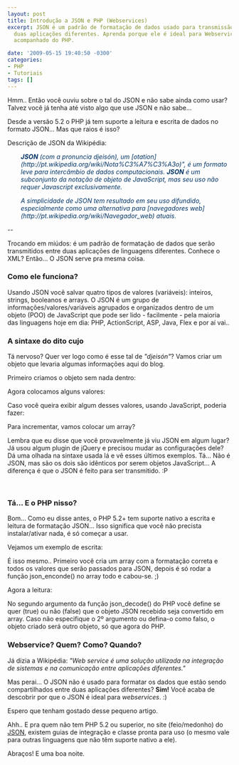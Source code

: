 ```yaml
---
layout: post
title: Introdução a JSON e PHP (Webservices)
excerpt: JSON é um padrão de formatação de dados usado para transmissão de dados entre
  duas aplicações diferentes. Aprenda porque ele é ideal para Webservices e como usá-lo
  acompanhado do PHP.

date: '2009-05-15 19:40:50 -0300'
categories:
- PHP
- Tutoriais
tags: []
---
```

Hmm.. Então você ouviu sobre o tal do JSON e não sabe ainda como usar? Talvez você já tenha até visto algo que use JSON e não sabe...

Desde a versão 5.2 o PHP já tem suporte a leitura e escrita de dados no formato JSON... Mas que raios é isso?

Descrição de JSON da Wikipédia:

<p style="padding-left: 30px;"><span style="color: #003366;"><em><strong>JSON</strong> (com a pronuncia </em><em>djeisón), um [otation](http://pt.wikipedia.org/wiki/Nota%C3%A7%C3%A3o)", é um formato leve para intercâmbio de dados computacionais. <strong>JSON</strong> é um subconjunto da notação de objeto de JavaScript, mas seu uso não requer Javascript exclusivamente.</em></span>

<p style="padding-left: 30px;"><span style="color: #008080;"><em><span style="color: #003366;">A simplicidade de JSON tem resultado em seu uso difundido, especialmente como uma alternativa para [navegadores web](http://pt.wikipedia.org/wiki/Navegador_web) atuais</span>.</em></span>

--

Trocando em miúdos: é um padrão de formatação de dados que serão transmitidos entre duas aplicações de linguagens diferentes. Conhece o XML? Então... O JSON serve pra mesma coisa.

###
### Como ele funciona?
Usando JSON você salvar quatro tipos de valores (variáveis): inteiros, strings, booleanos e arrays. O JSON é um grupo de informações/valores/variáveis agrupados e organizados dentro de um objeto (POO) de JavaScript que pode ser lido - facilmente - pela maioria das linguagens hoje em dia: PHP, ActionScript, ASP, Java, Flex e por aí vai..

### A sintaxe do dito cujo
Tá nervoso? Quer ver logo como é esse tal de <em>"djeisón"</em>? Vamos criar um objeto que levaria algumas informações aqui do blog.

Primeiro criamos o objeto sem nada dentro:


<div data-gist-id="dbcb7640bee99e937068" data-gist-show-loading="false"></div>

Agora colocamos alguns valores:


<div data-gist-id="2e46299dd6a82084ce05" data-gist-show-loading="false"></div>

Caso você queira exibir algum desses valores, usando JavaScript, poderia fazer:


<div data-gist-id="216a2b80c18dd9714557" data-gist-show-loading="false"></div>

Para incrementar, vamos colocar um array?


<div data-gist-id="eb4d6713793bb5ef4fc3" data-gist-show-loading="false"></div>

Lembra que eu disse que você provavelmente já viu JSON em algum lugar? Já usou algum plugin de jQuery e precisou mudar as configurações dele? Dá uma olhada na sintaxe usada lá e vê esses últimos exemplos. Tá... Não é JSON, mas são os dois são idênticos por serem objetos JavaScript... A diferença é que o JSON é feito para ser transmitido. :P

<span style="color: #ffffff;">.</span>

### Tá... E o PHP nisso?
Bom... Como eu disse antes, o PHP 5.2+ tem suporte nativo a escrita e leitura de formatação JSON... Isso significa que você não precista instalar/ativar nada, é só começar a usar.

Vejamos um exemplo de escrita:


<div data-gist-id="dfcb529dc9f19b34218f" data-gist-show-loading="false"></div>

É isso mesmo.. Primeiro você cria um array com a formatação correta e todos os valores que serão passados para JSON, depois é só rodar a função json_enconde() no array todo e cabou-se. ;)

Agora a leitura:


<div data-gist-id="1cbc5c64b8892e9fa8c4" data-gist-show-loading="false"></div>

No segundo argumento da função json_decode() do PHP você define se quer (true) ou não (false) que o objeto JSON recebido seja convertido em array. Caso não especifique o 2º argumento ou defina-o como falso, o objeto criado será outro objeto, só que agora do PHP.

### Webservice? Quem? Como? Quando?
Já dizia a Wikipédia: <em>"Web service é uma solução utilizada na integração de sistemas e na comunicação entre aplicações diferentes."</em>

Mas perai... O JSON não é usado para formatar os dados que estão sendo compartilhados entre duas aplicações diferentes? <strong>Sim!</strong> Você acaba de descobrir por que o JSON é ideal para <em>webservices</em>. :)

Espero que tenham gostado desse pequeno artigo.

Ahh.. E pra quem não tem PHP 5.2 ou superior, no site (feio/medonho) do [JSON](http://www.json.org/), existem guias de integração e classe pronta para uso (o mesmo vale para outras linguagens que não têm suporte nativo a ele).

Abraços! E uma boa noite.

